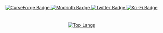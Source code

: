 <div align="center">
  <!--
  <div id="header">
    <img src="https://cdn.discordapp.com/icons/793141001765912636/a_0adffc2feeb72fe621aa450c1b9ca374.webp" width="160"/>
  </div>
  -->
  <div id="badges">
    <a href="https://www.curseforge.com/members/amymialee/projects">
      <img src="https://img.shields.io/badge/CurseForge-16181C?style=for-the-badge&logo=curseforge&logoColor=FF784D" alt="CurseForge Badge"/>
    </a>
    <a href="https://modrinth.com/user/AmyMialee">
      <img src="https://img.shields.io/badge/Modrinth-16181C?style=for-the-badge&logo=modrinth&logoColor=17B85A" alt="Modrinth Badge"/>
    </a>
    <a href="https://twitter.com/amy_mialee">
      <img src="https://img.shields.io/badge/Twitter-16181C?style=for-the-badge&logo=twitter&logoColor=blue" alt="Twitter Badge"/>
    </a>
    <a href="https://ko-fi.com/amymialee">
      <img src="https://img.shields.io/badge/Ko–Fi-16181C?style=for-the-badge&logo=ko-fi&logoColor=red" alt="Ko-Fi Badge"/>
    </a>
  </div>

  <h1></h1>
  
  [![Top Langs](https://github-readme-stats.vercel.app/api/top-langs/?username=AmyMialee&theme=vision-friendly-dark)](https://github.com/anuraghazra/github-readme-stats)
</div>
